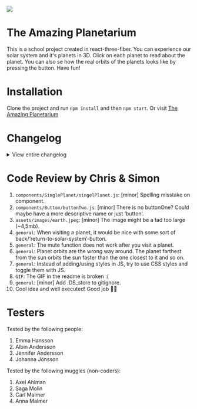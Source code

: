 <img src= 'https://media.giphy.com/media/xT8qBhrlNooHBYR9f2/giphy.gif'>

# The Amazing Planetarium

This is a school project created in react-three-fiber. You can experience our solar system and it's planets in 3D. Click on each planet to read about the planet. You can also se how the real orbits of the planets looks like by pressing the button. Have fun!

# Installation

Clone the project and run `npm install` and then `npm start`. Or visit [The Amazing Planetarium](https://amazing-planetarium.netlify.app/)

# Changelog

<details>
<summary>View entire changelog</summary>
<br>

-   [#1 - React set-up, created canvas, spher and stary skies.](https://github.com/sdersen/crazy-game/pull/1)
-   [#2 - Added textures and Roboto-fonts.](https://github.com/sdersen/crazy-game/pull/2)
-   [#3 - Orbit for planet.](https://github.com/sdersen/crazy-game/pull/1)
-   [#4 - Sun as light and planet rotation on Y-axis.](https://github.com/sdersen/crazy-game/pull/4)
-   [#5 - Orbit on Jupiter and name changes.](https://github.com/sdersen/crazy-game/pull/5)
-   [#6 - Venus and it's orbiot](https://github.com/sdersen/crazy-game/pull/6)
-   [#7 - Neptune and it's orbit](https://github.com/sdersen/crazy-game/pull/7)
-   [#8 - Earth and it's orbit](https://github.com/sdersen/crazy-game/pull/8)
-   [#9 - Mercury and it's orbit](https://github.com/sdersen/crazy-game/pull/9)
-   [#10 - Mars and it's orbit](https://github.com/sdersen/crazy-game/pull/10)
-   [#11 - Uranus and it's orbit](https://github.com/sdersen/crazy-game/pull/11)
-   [#12 - Saturn and it's ring and Orbit](https://github.com/sdersen/crazy-game/pull/12)
-   [#13 - New structure including routes ](https://github.com/sdersen/crazy-game/pull/13)
-   [#14 - Change of Router and fetch for singlePlanet](https://github.com/sdersen/crazy-game/pull/14)
-   [#15 - Completion singlePlanet info and Intro-info](https://github.com/sdersen/crazy-game/pull/15)
-   [#16 - Audio w play/pause function](https://github.com/sdersen/crazy-game/pull/16)
-   [#18 - Real orbit logic](https://github.com/sdersen/crazy-game/pull/18)
-   [#19 - Removed unused code and comments](https://github.com/sdersen/crazy-game/pull/19)
-   [#20 - Toggle on trueOrbit onClick](https://github.com/sdersen/crazy-game/pull/20)
-   [#21 - Toogle play/paus btn](https://github.com/sdersen/crazy-game/pull/21)
-   [#22 - State on introText in localstorage](https://github.com/sdersen/crazy-game/pull/22)
-   [#23 - Animation and pace of orbit](https://github.com/sdersen/crazy-game/pull/23)
-   [#24 - New orbit-btn and fix on introtext](https://github.com/sdersen/crazy-game/pull/24)
-   [#25 - removed individual mass and created mass-component](https://github.com/sdersen/crazy-game/pull/25)
-   [#26 - Sizes adjusted to be user friendly](https://github.com/sdersen/crazy-game/pull/26)
-   [#27 - removed unused elements, added, favicon, updated readme](https://github.com/sdersen/crazy-game/pull/27)
-   [#28 - Fetch for orbit in separete file](https://github.com/sdersen/crazy-game/pull/28)
-   [#29 - Added orbit logic](https://github.com/sdersen/crazy-game/pull/29)
-   [#30 - Update Jupiter.js](https://github.com/sdersen/crazy-game/pull/30)
-   [#31 - Final fixes](https://github.com/sdersen/crazy-game/pull/31)
-   [#32 - update README.md](https://github.com/sdersen/crazy-game/pull/32)
-   [#33 - Adjustment i orbits and resized earth image](https://github.com/sdersen/crazy-game/pull/33)
-   [#34 - Lint](https://github.com/sdersen/crazy-game/pull/34)
</details>

# Code Review by Chris & Simon

1. `components/SinglePlanet/singelPlanet.js`: [minor] Spelling misstake on component.
2. `components/Button/buttonTwo.js`: [minor] There is no buttonOne? Could maybe have a more descriptive name or just ‘button’.
3. `assets/images/earth.jpeg`: [minor] The image might be a tad too large (~4,5mb).
4. `general`: When visiting a planet, it would be nice with some sort of back/‘return-to-solar-system’-button.
5. `general`: The mute function does not work after you visit a planet.
6. `general`: Planet orbits are the wrong way around. The planet farthest from the sun orbits the sun faster than the one closest to it and so on.
7. `general`: Instead of adding/using styles in JS, try to use CSS styles and toggle them with JS.
8. `GIF`: The GIF in the readme is broken :(
9. `general`: [minor] Add .DS_store to gitignore.
10. Cool idea and well executed! Good job 👍🏼

# Testers

Tested by the following people:

1. Emma Hansson
2. Albin Andersson
3. Jennifer Andersson
4. Johanna Jönsson

Tested by the following muggles (non-coders):

1. Axel Ahlman
2. Saga Molin
3. Carl Malmer
4. Anna Malmer

